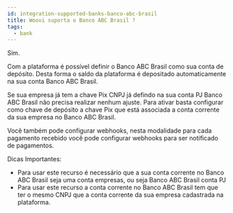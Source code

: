 ```yaml
---
id: integration-supported-banks-banco-abc-brasil
title: Woovi suporta o Banco ABC Brasil ?
tags:
  - bank
---
```


Sim.

Com a plataforma é possível definir o Banco ABC Brasil como sua conta de depósito. Desta forma o saldo da plataforma é depositado automaticamente na sua conta Banco ABC Brasil.

Se sua empresa já tem a chave Pix CNPJ já defindo na sua conta PJ Banco ABC Brasil não precisa realizar nenhum ajuste. Para ativar basta configurar como chave de depósito a chave Pix que está associada a conta corrente da sua empresa no Banco ABC Brasil.

Você também pode configurar webhooks, nesta modalidade para cada pagamento recebido você pode configurar webhooks para ser notificado de pagamentos.

Dicas Importantes:

- Para usar este recurso é necessário que a sua conta corrente no Banco ABC Brasil seja uma conta empresas, ou seja Banco ABC Brasil conta PJ
- Para usar este recurso a conta corrente no Banco ABC Brasil tem que ter o mesmo CNPJ que a conta corrente da sua empresa cadastrada na plataforma.
